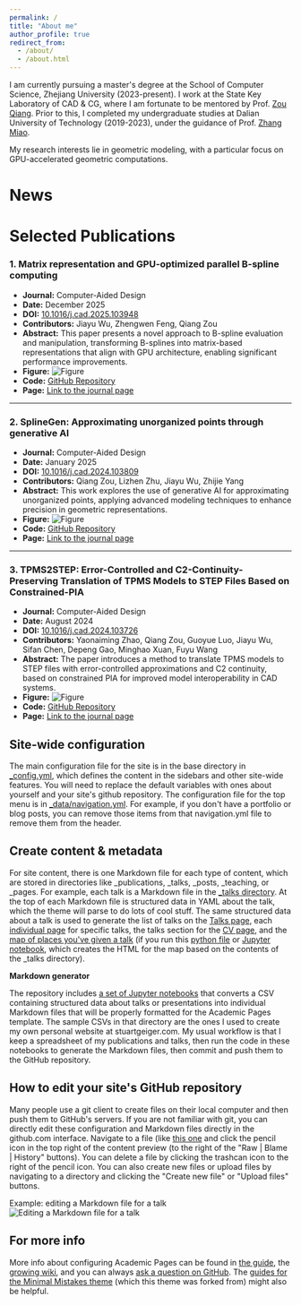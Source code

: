 ```yaml
---
permalink: /
title: "About me"
author_profile: true
redirect_from: 
  - /about/
  - /about.html
---
```



I am currently pursuing a master's degree at the School of Computer Science, Zhejiang University (2023-present). I work at the State Key Laboratory of CAD & CG, where I am fortunate to be mentored by Prof. [Zou Qiang](https://qiang-zou.github.io/). Prior to this, I completed my undergraduate studies at Dalian University of Technology (2019-2023), under the guidance of Prof. [Zhang Miao](https://scholar.google.com/citations?hl=zh-CN&user=Uu5ct6YAAAAJ&view_op=list_works&sortby=pubdate).

My research interests lie in geometric modeling, with a particular focus on GPU-accelerated geometric computations.

News
======


Selected Publications
======
### 1. **Matrix representation and GPU-optimized parallel B-spline computing**
   - **Journal:** Computer-Aided Design  
   - **Date:** December 2025  
   - **DOI:** [10.1016/j.cad.2025.103948](https://doi.org/10.1016/j.cad.2025.103948)  
   - **Contributors:** Jiayu Wu, Zhengwen Feng, Qiang Zou  
   - **Abstract:** This paper presents a novel approach to B-spline evaluation and manipulation, transforming B-splines into matrix-based representations that align with GPU architecture, enabling significant performance improvements.
   - **Figure:**
     ![Figure](URL_to_your_image)  <!-- Replace with your image link -->
   - **Code:** [GitHub Repository](URL_to_code)  <!-- Replace with the link to your code -->
   - **Page:** [Link to the journal page](URL_to_page)  <!-- Replace with the link to the journal page -->

---

### 2. **SplineGen: Approximating unorganized points through generative AI**
   - **Journal:** Computer-Aided Design  
   - **Date:** January 2025  
   - **DOI:** [10.1016/j.cad.2024.103809](https://doi.org/10.1016/j.cad.2024.103809)  
   - **Contributors:** Qiang Zou, Lizhen Zhu, Jiayu Wu, Zhijie Yang  
   - **Abstract:** This work explores the use of generative AI for approximating unorganized points, applying advanced modeling techniques to enhance precision in geometric representations.
   - **Figure:**
     ![Figure](URL_to_your_image)  <!-- Replace with your image link -->
   - **Code:** [GitHub Repository](URL_to_code)  <!-- Replace with the link to your code -->
   - **Page:** [Link to the journal page](URL_to_page)  <!-- Replace with the link to the journal page -->

---

### 3. **TPMS2STEP: Error-Controlled and C2-Continuity-Preserving Translation of TPMS Models to STEP Files Based on Constrained-PIA**
   - **Journal:** Computer-Aided Design  
   - **Date:** August 2024  
   - **DOI:** [10.1016/j.cad.2024.103726](https://doi.org/10.1016/j.cad.2024.103726)  
   - **Contributors:** Yaonaiming Zhao, Qiang Zou, Guoyue Luo, Jiayu Wu, Sifan Chen, Depeng Gao, Minghao Xuan, Fuyu Wang  
   - **Abstract:** The paper introduces a method to translate TPMS models to STEP files with error-controlled approximations and C2 continuity, based on constrained PIA for improved model interoperability in CAD systems.
   - **Figure:**
     ![Figure](URL_to_your_image)  <!-- Replace with your image link -->
   - **Code:** [GitHub Repository](URL_to_code)  <!-- Replace with the link to your code -->
   - **Page:** [Link to the journal page](URL_to_page)  <!-- Replace with the link to the journal page -->


Site-wide configuration
------
The main configuration file for the site is in the base directory in [_config.yml](https://github.com/academicpages/academicpages.github.io/blob/master/_config.yml), which defines the content in the sidebars and other site-wide features. You will need to replace the default variables with ones about yourself and your site's github repository. The configuration file for the top menu is in [_data/navigation.yml](https://github.com/academicpages/academicpages.github.io/blob/master/_data/navigation.yml). For example, if you don't have a portfolio or blog posts, you can remove those items from that navigation.yml file to remove them from the header. 

Create content & metadata
------
For site content, there is one Markdown file for each type of content, which are stored in directories like _publications, _talks, _posts, _teaching, or _pages. For example, each talk is a Markdown file in the [_talks directory](https://github.com/academicpages/academicpages.github.io/tree/master/_talks). At the top of each Markdown file is structured data in YAML about the talk, which the theme will parse to do lots of cool stuff. The same structured data about a talk is used to generate the list of talks on the [Talks page](https://academicpages.github.io/talks), each [individual page](https://academicpages.github.io/talks/2012-03-01-talk-1) for specific talks, the talks section for the [CV page](https://academicpages.github.io/cv), and the [map of places you've given a talk](https://academicpages.github.io/talkmap.html) (if you run this [python file](https://github.com/academicpages/academicpages.github.io/blob/master/talkmap.py) or [Jupyter notebook](https://github.com/academicpages/academicpages.github.io/blob/master/talkmap.ipynb), which creates the HTML for the map based on the contents of the _talks directory).

**Markdown generator**

The repository includes [a set of Jupyter notebooks](https://github.com/academicpages/academicpages.github.io/tree/master/markdown_generator
) that converts a CSV containing structured data about talks or presentations into individual Markdown files that will be properly formatted for the Academic Pages template. The sample CSVs in that directory are the ones I used to create my own personal website at stuartgeiger.com. My usual workflow is that I keep a spreadsheet of my publications and talks, then run the code in these notebooks to generate the Markdown files, then commit and push them to the GitHub repository.

How to edit your site's GitHub repository
------
Many people use a git client to create files on their local computer and then push them to GitHub's servers. If you are not familiar with git, you can directly edit these configuration and Markdown files directly in the github.com interface. Navigate to a file (like [this one](https://github.com/academicpages/academicpages.github.io/blob/master/_talks/2012-03-01-talk-1.md) and click the pencil icon in the top right of the content preview (to the right of the "Raw | Blame | History" buttons). You can delete a file by clicking the trashcan icon to the right of the pencil icon. You can also create new files or upload files by navigating to a directory and clicking the "Create new file" or "Upload files" buttons. 

Example: editing a Markdown file for a talk
![Editing a Markdown file for a talk](/images/editing-talk.png)

For more info
------
More info about configuring Academic Pages can be found in [the guide](https://academicpages.github.io/markdown/), the [growing wiki](https://github.com/academicpages/academicpages.github.io/wiki), and you can always [ask a question on GitHub](https://github.com/academicpages/academicpages.github.io/discussions). The [guides for the Minimal Mistakes theme](https://mmistakes.github.io/minimal-mistakes/docs/configuration/) (which this theme was forked from) might also be helpful.
